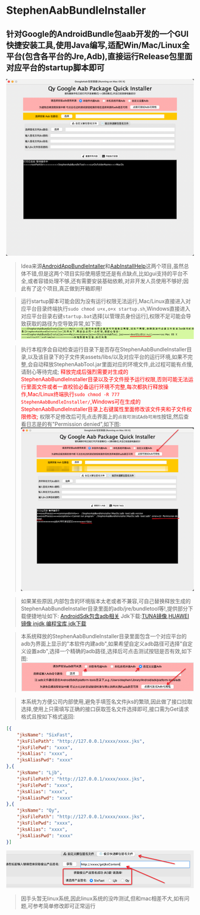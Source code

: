 # StephenAabBundleInstaller
## 针对Google的AndroidBundle包aab开发的一个GUI快捷安装工具,使用Java编写,适配Win/Mac/Linux全平台(包含各平台的Jre,Adb),直接运行Release包里面对应平台的startup脚本即可
![运行效果图](src/Readme_ScreenshotMain.png)

>Idea来源[AndroidAppBundleIntaller](https://github.com/didikee/AndroidAppBundleIntaller)和[AabInstallHelp](https://github.com/fireantzhang/AabInstallHelp)这两个项目,虽然总体不错,但是这两个项目实际使用感觉还是有点缺点,比如gui支持的平台不全,或者容错处理不够,还有需要安装基础依赖,对非开发人员使用不够好;因此有了这个项目,真正做到开箱即用!

>运行startup脚本可能会因为没有运行权限无法运行,Mac/Linux直接进入对应平台目录终端执行```sudo chmod u+x,o+x startup.sh```,Windows直接进入对应平台目录右键```startup.bat```选择[以管理员身份运行],权限不足可能会导致获取的路径为空导致异常,如下图:
![权限不足导致的无法运行](src/Readme_ScreenshotPermission0.png)

>执行本程序会自动检查运行目录下是否存在StephenAabBundleInstaller目录,以及该目录下的子文件夹assets/libs/以及对应平台的运行环境,如果不完整,会自动释放StephenAabTool.jar里面对应的环境文件,此过程可能有点慢,请耐心等待完成;
><font color=#FF0000>释放完成后强烈需要对生成的StephenAabBundleInstaller目录以及子文件授予运行权限,否则可能无法运行里面文件或者一直校验必备运行环境不完整,每次都执行释放操作,Mac/Linux终端执行```sudo chmod -R 777 StephenAabBundleInstaller/```,Windows可在生成的StephenAabBundleInstaller目录上右键属性里面修改该文件夹和子文件权限修改;</font>
>权限不足修改后可先点击界面上的```点我可测试Adb可用性```按钮,然后查看日志是的有"Permission denied",如下图:
![权限不足测试](src/Readme_ScreenshotPermission1.png)

>如果某些原因,内部包含的环境版本太老或者不兼容,可自己替换释放生成的StephenAabBundleInstaller目录里面的adb/jre/bundletool等!,提供部分下载便捷地址如下:
>[AndroidSdk包含adb相关](https://www.androiddevtools.cn/)
>Jdk下载:[TUNA镜像](https://mirrors.tuna.tsinghua.edu.cn/AdoptOpenJDK/),[HUAWEI镜像](https://repo.huaweicloud.com/java/jdk/),[injdk](https://www.injdk.cn/),[编程宝库](http://www.codebaoku.com/jdk/jdk-index.html),[jdk下载](https://jdkdownload.com/)

>本系统释放的StephenAabBundleInstaller目录里面包含一个对应平台的adb为界面上显示的"本软件内建adb",如果希望自定义adb路径可选择"自定义设置adb",选择一个精确的adb路径,选择后可点击测试按钮是否有效,如下图:
![adb切换](src/Readme_ScreenshotAdb.png)

>本系统为方便公司内部使用,避免手填签名文件jks的繁琐,因此做了接口拉取选择,使用上只需填写正确的接口获取签名文件选择即可,接口需为Get请求格式且按如下格式返回:
```json
[{
    "jksName": "SixFast",
    "jksFilePath": "http://127.0.0.1/xxxx/xxxx.jks",
    "jksFilePwd": "xxxx",
    "jksAlias": "xxxx",
    "jksAliasPwd": "xxxx"
},{
    "jksName": "Ljb",
    "jksFilePath": "http://127.0.0.1/xxxx/xxxx.jks",
    "jksFilePwd": "xxxx",
    "jksAlias": "xxxx",
    "jksAliasPwd": "xxxx"
},{
    "jksName": "Qy",
    "jksFilePath": "http://127.0.0.1/xxxx/xxxx.jks",
    "jksFilePwd": "xxxx",
    "jksAlias": "xxxx",
    "jksAliasPwd": "xxxx"
}]
```
![jks切换](src/Readme_ScreenshotJks.png)

>因手头暂无linux系统,因此linux系统的没咋测试,但和mac相差不大,如有问题,可参考简单修改即可正常运行